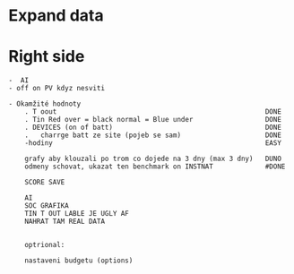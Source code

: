 # Expand data

# Right side 
    -  AI 
    - off on PV kdyz nesviti

    - Okamžité hodnoty 
        . T oout                                                    DONE
        . Tin Red over = black normal = Blue under                  DONE
        . DEVICES (on of batt)                                      DONE
        .   charrge batt ze site (pojeb se sam)                     DONE
        -hodiny                                                     EASY
        
        grafy aby klouzali po trom co dojede na 3 dny (max 3 dny)   DUNO
        odmeny schovat, ukazat ten benchmark on INSTNAT             #DONE

        SCORE SAVE

        AI 
        SOC GRAFIKA
        TIN T OUT LABLE JE UGLY AF
        NAHRAT TAM REAL DATA 
        

        optrional:

        nastaveni budgetu (options) 
